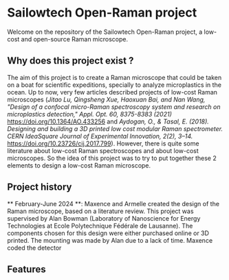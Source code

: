 
# Sailowtech Open-Raman project

Welcome on the repository of the Sailowtech Open-Raman project, a low-cost and open-source Raman microscope.

## Why does this project exist ?

The aim of this project is to create a Raman microscope that could be taken on a boat for scientific expeditions, specially to analyze microplastics in the ocean. Up to now, very few articles described projects of low-cost Raman microscopes (*Jitao Lu, Qingsheng Xue, Haoxuan Bai, and Nan Wang, "Design of a confocal micro-Raman spectroscopy system and research on microplastics detection," Appl. Opt. 60, 8375-8383 (2021)* https://doi.org/10.1364/AO.433256 and *Aydogan, O., & Tasal, E. (2018). Designing and building a 3D printed low cost modular Raman spectrometer. CERN IdeaSquare Journal of Experimental Innovation, 2(2), 3–14.* https://doi.org/10.23726/cij.2017.799). However, there is quite some literature about low-cost Raman spectroscopes and about low-cost microscopes. So the idea of this project was to try to put together these 2 elements to design a low-cost Raman microscope.

## Project history

** February-June 2024 **: Maxence and Armelle created the design of the Raman microscope, based on a literature review. This project was supervised by Alan Bowman (Laboratory of Nanoscience for Energy Technologies at Ecole Polytechnique Fédérale de Lausanne). The components chosen for this design were either purchased online or 3D printed. The mounting was made by Alan due to a lack of time. Maxence coded the detector

## Features

